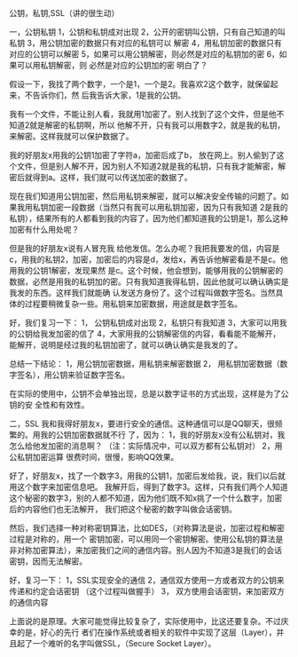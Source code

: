 公钥，私钥,SSL（讲的很生动）  


一，公钥私钥
1，公钥和私钥成对出现
2，公开的密钥叫公钥，只有自己知道的叫私钥
3，用公钥加密的数据只有对应的私钥可以 解密
4，用私钥加密的数据只有对应的公钥可以解密
5，如果可以用公钥解密，则必然是对应的私钥加的密
6，如果可以用私钥解密，则 必然是对应的公钥加的密
明白了？

假设一下，我找了两个数字，一个是1，一个是2。我喜欢2这个数字，就保留起来，不告诉你们，然 后我告诉大家，1是我的公钥。

我有一个文件，不能让别人看，我就用1加密了。别人找到了这个文件，但是他不知道2就是解密的私钥啊，所以 他解不开，只有我可以用数字2，就是我的私钥，来解密。这样我就可以保护数据了。

我的好朋友x用我的公钥1加密了字符a，加密后成了b， 放在网上。别人偷到了这个文件，但是别人解不开，因为别人不知道2就是我的私钥，只有我才能解密，解密后就得到a。这样，我们就可以传送加密的数据了。

现在我们知道用公钥加密，然后用私钥来解密，就可以解决安全传输的问题了。如果我用私钥加密一段数据（当然只有我可以用私钥加密，因为只有我知道 2是我的私钥），结果所有的人都看到我的内容了，因为他们都知道我的公钥是1，那么这种加密有什么用处呢？

但是我的好朋友x说有人冒充我 给他发信。怎么办呢？我把我要发的信，内容是c，用我的私钥2，加密，加密后的内容是d，发给x，再告诉他解密看是不是c。他用我的公钥1解密，发现果然 是c。这个时候，他会想到，能够用我的公钥解密的数据，必然是用我的私钥加的密。只有我知道我得私钥，因此他就可以确认确实是我发的东西。这样我们就能确 认发送方身份了。这个过程叫做数字签名。当然具体的过程要稍微复杂一些。用私钥来加密数据，用途就是数字签名。

好，我们复习一下：
1， 公钥私钥成对出现
2，私钥只有我知道
3，大家可以用我的公钥给我发加密的信了
4，大家用我的公钥解密信的内容，看看能不能解开， 能解开，说明是经过我的私钥加密了，就可以确认确实是我发的了。

总结一下结论：
1，用公钥加密数据，用私钥来解密数据
2， 用私钥加密数据（数字签名），用公钥来验证数字签名。

在实际的使用中，公钥不会单独出现，总是以数字证书的方式出现，这样是为了公钥的安 全性和有效性。

二，SSL
我和我得好朋友x，要进行安全的通信。这种通信可以是QQ聊天，很频繁的。用我的公钥加密数据就不行 了，因为：
1，我的好朋友x没有公私钥对，我怎么给他发加密的消息啊？ （注：实际情况中，可以双方都有公私钥对）
2，用公私钥加密运算 很费时间，很慢，影响QQ效果。

好了，好朋友x，找了一个数字3，用我的公钥1，加密后发给我，说，我们以后就用这个数字来加密信息吧。 我解开后，得到了数字3。这样，只有我们两个人知道这个秘密的数字3，别的人都不知道，因为他们既不知x挑了一个什么数字，加密后的内容他们也无法解开， 我们把这个秘密的数字叫做会话密钥。

然后，我们选择一种对称密钥算法，比如DES，（对称算法是说，加密过程和解密过程是对称的，用一个 密钥加密，可以用同一个密钥解密。使用公私钥的算法是非对称加密算法），来加密我们之间的通信内容。别人因为不知道3是我们的会话密钥，因而无法解密。

好，复习一下：
1，SSL实现安全的通信
2，通信双方使用一方或者双方的公钥来传递和约定会话密钥 （这个过程叫做握手）
3， 双方使用会话密钥，来加密双方的通信内容

上面说的是原理。大家可能觉得比较复杂了，实际使用中，比这还要复杂。不过庆幸的是，好心的先行 者们在操作系统或者相关的软件中实现了这层（Layer），并且起了一个难听的名字叫做SSL，（Secure Socket Layer）。
